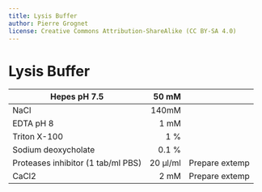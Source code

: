 ```yaml
---
title: Lysis Buffer
author: Pierre Grognet
license: Creative Commons Attribution-ShareAlike (CC BY-SA 4.0)
---
```


# Lysis Buffer 

|Hepes pH 7.5   |  50 mM ||
| ------------- | -----:|-----:|
|NaCl           |    140mM ||
|EDTA pH 8 |     1 mM ||
|Triton X-100|1 % ||
|Sodium deoxycholate|0.1 %|
|Proteases inhibitor (1 tab/ml PBS)| 20 µl/ml|Prepare extemp|
|CaCl2| 2 mM|Prepare extemp|
